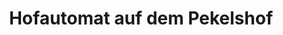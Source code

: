 ---
title: "Hofautomat auf dem Pekelshof"
url: /emmerich-am-rhein/hofautomat-auf-dem-pekelshof/
shop: Hofladen
---